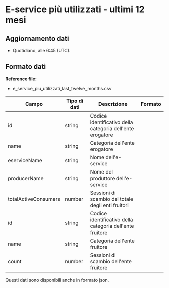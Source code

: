 
# E-service più utilizzati - ultimi 12 mesi

## Aggiornamento dati

- Quotidiano, alle 6:45 (UTC).

## Formato dati

**Reference file:**

- e_service_piu_utilizzati_last_twelve_months.csv<br>

| Campo                | Tipo di dati | Descrizione                                               | Formato |
| -------------------- | ------------ | --------------------------------------------------------- | ------- |
| id                   | string       | Codice identificativo della categoria dell'ente erogatore |         |
| name                 | string       | Categoria dell'ente erogatore                             |         |
| eserviceName         | string       | Nome dell'e-service                                       |         |
| producerName         | string       | Nome del produttore dell'e-service                        |         |
| totalActiveConsumers | number       | Sessioni di scambio del totale degli enti fruitori        |         |
| id                   | string       | Codice identificativo della categoria dell'ente fruitore  |         |
| name                 | string       | Categoria dell'ente fruitore                              |         |
| count                | number       | Sessioni di scambio dell'ente fruitore                    |         |

Questi dati sono disponibili anche in formato json.

